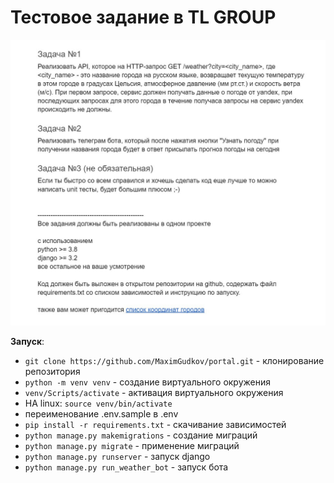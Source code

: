 # Тестовое задание в TL GROUP

<img src="./tasks.jpeg">

**Запуск**:

- `git clone https://github.com/MaximGudkov/portal.git` - клонирование репозитория
- `python -m venv venv` - создание виртуального окружения
- `venv/Scripts/activate` - активация виртуального окружения
-  НА linux: `source venv/bin/activate`
- переименование .env.sample в .env
- `pip install -r requirements.txt` - скачивание зависимостей
- `python manage.py makemigrations` - создание миграций
- `python manage.py migrate` - применение миграций
- `python manage.py runserver` - запуск django
- `python manage.py run_weather_bot` - запуск бота
